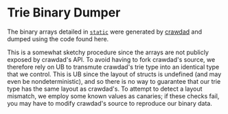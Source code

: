 # Trie Binary Dumper

The binary arrays detailed in [`static`](../static/) were generated by [crawdad](https://docs.rs/crawdad/)
and dumped using the code found here. 

This is a somewhat sketchy procedure since the arrays are not publicly exposed by crawdad's API. To avoid
having to fork crawdad's source, we therefore rely on UB to transmute crawdad's trie type into an identical
type that we control. This is UB since the layout of structs is undefined (and may even be
nondeterministic), and so there is no way to guarantee that our trie type has the same layout as crawdad's.
To attempt to detect a layout mismatch, we employ some known values as canaries; if these checks fail, you
may have to modify crawdad's source to reproduce our binary data. 
